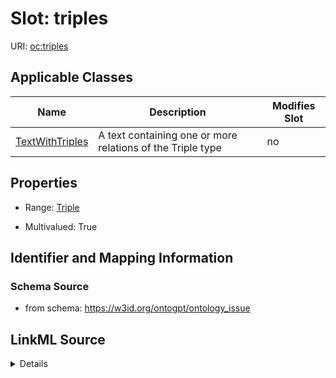 

# Slot: triples

URI: [oc:triples](http://w3id.org/ontogpt/ontology-class-templatetriples)



<!-- no inheritance hierarchy -->





## Applicable Classes

| Name | Description | Modifies Slot |
| --- | --- | --- |
| [TextWithTriples](TextWithTriples.md) | A text containing one or more relations of the Triple type |  no  |







## Properties

* Range: [Triple](Triple.md)

* Multivalued: True





## Identifier and Mapping Information







### Schema Source


* from schema: https://w3id.org/ontogpt/ontology_issue




## LinkML Source

<details>
```yaml
name: triples
from_schema: https://w3id.org/ontogpt/ontology_issue
rank: 1000
multivalued: true
alias: triples
owner: TextWithTriples
domain_of:
- TextWithTriples
range: Triple
inlined: true
inlined_as_list: true

```
</details>